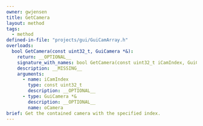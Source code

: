 ```yaml
---
owner: gwjensen
title: GetCamera
layout: method
tags:
  - method
defined-in-file: "projects/gui/GuiCamArray.h"
overloads:
  bool GetCamera(const uint32_t, GuiCamera *&):
    return: __OPTIONAL__
    signature_with_names: bool GetCamera(const uint32_t iCamIndex, GuiCamera *& oCamera)
    description: __MISSING__
    arguments:
      - name: iCamIndex
        type: const uint32_t
        description: __OPTIONAL__
      - type: GuiCamera *&
        description: __OPTIONAL__
        name: oCamera
brief: Get the contained camera with the specified index.
---
```

